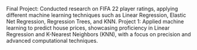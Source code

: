 Final Project: Conducted research on FIFA 22 player ratings, applying different machine learning techniques such as Linear Regression, Elastic Net Regression, Regression Trees, and  KNN.
Project 1: Applied machine learning to predict house prices, showcasing proficiency in Linear Regression and K-Nearest Neighbors (KNN), with a focus on precision and advanced computational techniques.
